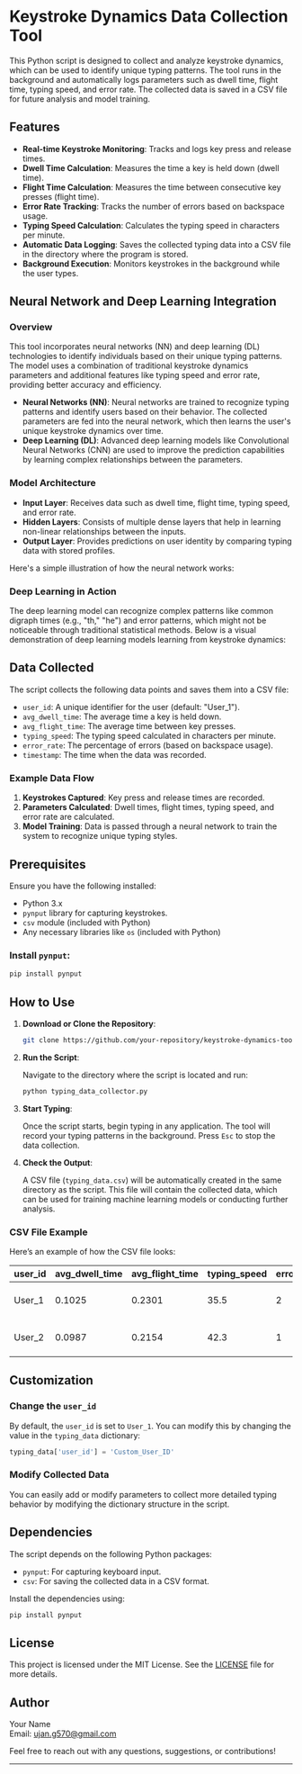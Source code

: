 # Keystroke Dynamics Data Collection Tool

This Python script is designed to collect and analyze keystroke dynamics, which can be used to identify unique typing patterns. The tool runs in the background and automatically logs parameters such as dwell time, flight time, typing speed, and error rate. The collected data is saved in a CSV file for future analysis and model training.

## Features

- **Real-time Keystroke Monitoring**: Tracks and logs key press and release times.
- **Dwell Time Calculation**: Measures the time a key is held down (dwell time).
- **Flight Time Calculation**: Measures the time between consecutive key presses (flight time).
- **Error Rate Tracking**: Tracks the number of errors based on backspace usage.
- **Typing Speed Calculation**: Calculates the typing speed in characters per minute.
- **Automatic Data Logging**: Saves the collected typing data into a CSV file in the directory where the program is stored.
- **Background Execution**: Monitors keystrokes in the background while the user types.

## Neural Network and Deep Learning Integration

### Overview

This tool incorporates neural networks (NN) and deep learning (DL) technologies to identify individuals based on their unique typing patterns. The model uses a combination of traditional keystroke dynamics parameters and additional features like typing speed and error rate, providing better accuracy and efficiency.

- **Neural Networks (NN)**: Neural networks are trained to recognize typing patterns and identify users based on their behavior. The collected parameters are fed into the neural network, which then learns the user's unique keystroke dynamics over time.
- **Deep Learning (DL)**: Advanced deep learning models like Convolutional Neural Networks (CNN) are used to improve the prediction capabilities by learning complex relationships between the parameters.
  
### Model Architecture

- **Input Layer**: Receives data such as dwell time, flight time, typing speed, and error rate.
- **Hidden Layers**: Consists of multiple dense layers that help in learning non-linear relationships between the inputs.
- **Output Layer**: Provides predictions on user identity by comparing typing data with stored profiles.

Here's a simple illustration of how the neural network works:

### Deep Learning in Action

The deep learning model can recognize complex patterns like common digraph times (e.g., "th," "he") and error patterns, which might not be noticeable through traditional statistical methods. Below is a visual demonstration of deep learning models learning from keystroke dynamics:


## Data Collected

The script collects the following data points and saves them into a CSV file:

- `user_id`: A unique identifier for the user (default: "User_1").
- `avg_dwell_time`: The average time a key is held down.
- `avg_flight_time`: The average time between key presses.
- `typing_speed`: The typing speed calculated in characters per minute.
- `error_rate`: The percentage of errors (based on backspace usage).
- `timestamp`: The time when the data was recorded.

### Example Data Flow

1. **Keystrokes Captured**: Key press and release times are recorded.
2. **Parameters Calculated**: Dwell times, flight times, typing speed, and error rate are calculated.
3. **Model Training**: Data is passed through a neural network to train the system to recognize unique typing styles.

## Prerequisites

Ensure you have the following installed:

- Python 3.x
- `pynput` library for capturing keystrokes.
- `csv` module (included with Python)
- Any necessary libraries like `os` (included with Python)

### Install `pynput`:

```bash
pip install pynput
```

## How to Use

1. **Download or Clone the Repository**: 

   ```bash
   git clone https://github.com/your-repository/keystroke-dynamics-tool.git
   ```

2. **Run the Script**:

   Navigate to the directory where the script is located and run:

   ```bash
   python typing_data_collector.py
   ```

3. **Start Typing**: 

   Once the script starts, begin typing in any application. The tool will record your typing patterns in the background. Press `Esc` to stop the data collection.

4. **Check the Output**: 

   A CSV file (`typing_data.csv`) will be automatically created in the same directory as the script. This file will contain the collected data, which can be used for training machine learning models or conducting further analysis.

### CSV File Example

Here’s an example of how the CSV file looks:

| user_id | avg_dwell_time | avg_flight_time | typing_speed | error_rate | timestamp           |
|---------|----------------|-----------------|--------------|------------|---------------------|
| User_1  | 0.1025         | 0.2301          | 35.5         | 2          | 2024-09-05 14:32:10 |
| User_2  | 0.0987         | 0.2154          | 42.3         | 1          | 2024-09-05 14:35:22 |

## Customization

### Change the `user_id`

By default, the `user_id` is set to `User_1`. You can modify this by changing the value in the `typing_data` dictionary:

```python
typing_data['user_id'] = 'Custom_User_ID'
```

### Modify Collected Data

You can easily add or modify parameters to collect more detailed typing behavior by modifying the dictionary structure in the script.

## Dependencies

The script depends on the following Python packages:

- `pynput`: For capturing keyboard input.
- `csv`: For saving the collected data in a CSV format.

Install the dependencies using:

```bash
pip install pynput
```

## License

This project is licensed under the MIT License. See the [LICENSE](LICENSE) file for more details.

## Author

Your Name  
Email: [ujan.g570@gmail.com](mailto:ujan.g570@gmail.com)  

Feel free to reach out with any questions, suggestions, or contributions!

---

